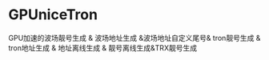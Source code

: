 # GPUniceTron
GPU加速的波场靓号生成 &amp; 波场地址生成 &amp;波场地址自定义尾号&amp; tron靓号生成 &amp; tron地址生成 &amp; 地址离线生成 &amp; 靓号离线生成&amp;TRX靓号生成

